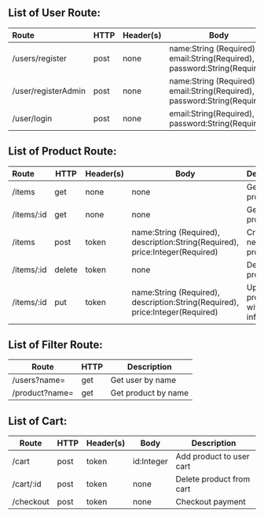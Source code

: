 ## List of User Route:

| Route               | HTTP | Header(s) | Body                                                         | Description            |      |
| :------------------ | ---- | --------- | ------------------------------------------------------------ | ---------------------- | ---- |
| /users/register     | post | none      | name:String (Required), email:String(Required), password:String(Required) | Create a user          |      |
| /user/registerAdmin | post | none      | name:String (Required), email:String(Required), password:String(Required) | Create a user as admin |      |
| /user/login         | post | none      | email:String(Required), password:String(Required)            | User Login             |      |



## List of Product Route:

| Route      | HTTP   | Header(s) | Body                                                         | Description                    |      |
| :--------- | ------ | --------- | ------------------------------------------------------------ | ------------------------------ | ---- |
| /items     | get    | none      | none                                                         | Get all product                |      |
| /items/:id | get    | none      | none                                                         | Get a single product           |      |
| /items     | post   | token     | name:String (Required), description:String(Required), price:Integer(Required) | Create a new product           |      |
| /items/:id | delete | token     | none                                                         | Delete a product               |      |
| /items/:id | put    | token     | name:String (Required), description:String(Required), price:Integer(Required) | Update a product with new info |      |



## List of Filter Route:

| Route                   | HTTP | Description         |
| ----------------------- | ---- | ------------------- |
| /users?name=<keyword>   | get  | Get user by name    |
| /product?name=<keyword> | get  | Get product by name |



## List of Cart:

| Route     | HTTP | Header(s) | Body       | Description              |
| --------- | ---- | --------- | ---------- | ------------------------ |
| /cart     | post | token     | id:Integer | Add product to user cart |
| /cart/:id | post | token     | none       | Delete product from cart |
| /checkout | post | token     | none       | Checkout payment         |